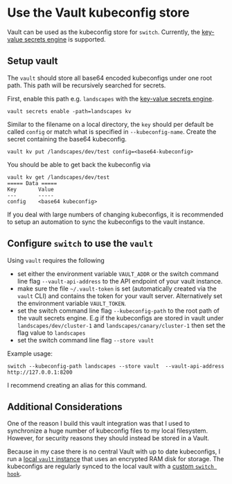 # Use the Vault kubeconfig store

Vault can be used as the kubeconfig store for `switch`.
Currently, the [key-value secrets engine](https://www.vaultproject.io/docs/secrets/kv) is supported.

## Setup vault

The `vault` should store all base64 encoded kubeconfigs under one root path.
This path will be recursively searched for secrets.


First, enable this path e.g. `landscapes` with the [key-value secrets engine](https://www.vaultproject.io/docs/secrets/kv).

```
vault secrets enable -path=landscapes kv
```

Similar to the filename on a local directory, the `key`
should per default be called `config` or match what is specified in `--kubeconfig-name`.
Create the secret containing the base64 kubeconfig.

```
vault kv put /landscapes/dev/test config=<base64-kubeconfig>
```

You should be able to get back the kubeconfig via

```
vault kv get /landscapes/dev/test
===== Data =====
Key       Value
---       -----
config    <base64 kubeconfig>
```

If you deal with large numbers of changing kubeconfigs, 
it is recommended to setup an automation to sync the kubeconfigs to the vault instance.

## Configure `switch` to use the `vault`

Using `vault` requires the following
- set either the environment variable `VAULT_ADDR` or the switch command line flag `--vault-api-address` to the API endpoint of your vault instance.
- make sure the file `~/.vault-token` is set (automatically created via the `vault` CLI) and contains the token for your vault server. Alternatively set the environment variable `VAULT_TOKEN`.
- set the switch command line flag `--kubeconfig-path` to the root path of the vault secrets engine. E.g if the kubeconfigs are stored in vault under `landscapes/dev/cluster-1` and `landscapes/canary/cluster-1` then set the flag value to `landscapes`
- set the switch command line flag `--store vault`

Example usage:

`
switch --kubeconfig-path landscapes --store vault  --vault-api-address http://127.0.0.1:8200
`

I recommend creating an alias for this command.

## Additional Considerations

One of the reason I build this vault integration was that I
used to synchronize a huge number of kubeconfig files to my local filesystem.
However, for security reasons they should instead be stored in a Vault.

Because in my case there is no central Vault with up to date kubeconfigs,
I run a [local `vault` instance](https://www.vaultproject.io/docs/concepts/dev-server) that uses an encrypted RAM disk for storage.
The kubeconfigs are regularly synced to the local vault with a [custom `switch hook`](../hooks/README.md).
